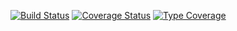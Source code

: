 [![Build Status](https://github.com/cdn77/PhpEntityFqnExtractor/workflows/CI/badge.svg?branch=master)](https://github.com/cdn77/PhpEntityFqnExtractor/actions)
[![Coverage Status](https://coveralls.io/repos/github/cdn77/PhpEntityFqnExtractor/badge.svg?branch=master)](https://coveralls.io/github/cdn77/PhpEntityFqnExtractor?branch=master)
[![Type Coverage](https://shepherd.dev/github/cdn77/PhpEntityFqnExtractor/coverage.svg)](https://shepherd.dev/github/cdn77/PhpEntityFqnExtractor)
